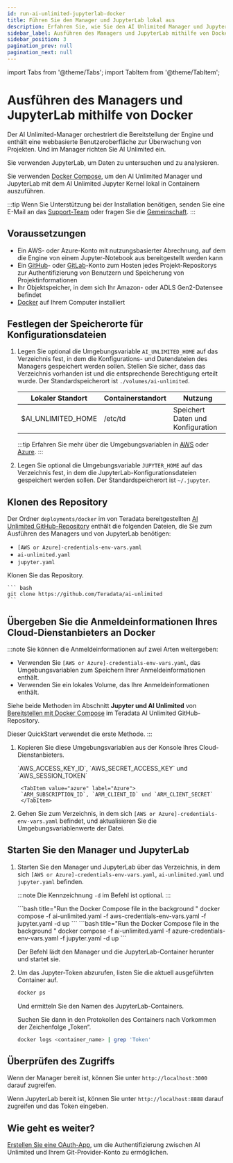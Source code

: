 ```yaml
---
id: run-ai-unlimited-jupyterlab-docker
title: Führen Sie den Manager und JupyterLab lokal aus
description: Erfahren Sie, wie Sie den AI Unlimited Manager und JupyterLab mit Docker ausführen.
sidebar_label: Ausführen des Managers und JupyterLab mithilfe von Docker
sidebar_position: 3
pagination_prev: null
pagination_next: null
---
```


import Tabs from '@theme/Tabs';
import TabItem from '@theme/TabItem';

# Ausführen des Managers und JupyterLab mithilfe von Docker

Der AI Unlimited-Manager orchestriert die Bereitstellung der Engine und enthält eine webbasierte Benutzeroberfläche zur Überwachung von Projekten. Und im Manager richten Sie AI Unlimited ein. 

Sie verwenden JupyterLab, um Daten zu untersuchen und zu analysieren.

Sie verwenden [Docker Compose](https://docs.docker.com/compose/), um den AI Unlimited Manager und JupyterLab mit dem AI Unlimited Jupyter Kernel lokal in Containern auszuführen. 

:::tip
Wenn Sie Unterstützung bei der Installation benötigen, senden Sie eine E-Mail an das <a href="mailto:aiunlimited.support@Teradata.com">Support-Team</a> oder fragen Sie die [Gemeinschaft](https://support.teradata.com/community?id=community_forum&sys_id=b0aba91597c329d0e6d2bd8c1253affa).
:::

## Voraussetzungen

- Ein AWS- oder Azure-Konto mit nutzungsbasierter Abrechnung, auf dem die Engine von einem Jupyter-Notebook aus bereitgestellt werden kann
- Ein [GitHub](https://github.com)- oder [GitLab](https://gitlab.com)-Konto zum Hosten jedes Projekt-Repositorys zur Authentifizierung von Benutzern und Speicherung von Projektinformationen
- Ihr Objektspeicher, in dem sich Ihr Amazon- oder ADLS Gen2-Datensee befindet
- [Docker](https://www.docker.com/get-started/) auf Ihrem Computer installiert


## Festlegen der Speicherorte für Konfigurationsdateien

1. Legen Sie optional die Umgebungsvariable `AI_UNLIMITED_HOME` auf das Verzeichnis fest, in dem die Konfigurations- und Datendateien des Managers gespeichert werden sollen. Stellen Sie sicher, dass das Verzeichnis vorhanden ist und die entsprechende Berechtigung erteilt wurde. Der Standardspeicherort ist `./volumes/ai-unlimited`.

    | **Lokaler Standort** | **Containerstandort** | **Nutzung** |
    |----------------|--------------------|-------|
    | $AI_UNLIMITED_HOME | /etc/td | Speichert Daten und Konfiguration |

	:::tip
	Erfahren Sie mehr über die Umgebungsvariablen in [AWS](https://docs.aws.amazon.com/sdkref/latest/guide/environment-variables.html) oder [Azure](https://github.com/paulbouwer/terraform-azure-quickstarts-samples/blob/master/README.md#azure-authentication).
	:::

2. Legen Sie optional die Umgebungsvariable `JUPYTER_HOME` auf das Verzeichnis fest, in dem die JupyterLab-Konfigurationsdateien gespeichert werden sollen. Der Standardspeicherort ist `~/.jupyter`.


## Klonen des Repository

Der Ordner `deployments/docker` im von Teradata bereitgestellten [AI Unlimited GitHub-Repository](https://github.com/Teradata/ai-unlimited) enthält die folgenden Dateien, die Sie zum Ausführen des Managers und von JupyterLab benötigen:
- `[AWS or Azure]-credentials-env-vars.yaml`
- `ai-unlimited.yaml`
- `jupyter.yaml` 

Klonen Sie das Repository.

    ``` bash
    git clone https://github.com/Teradata/ai-unlimited
	```


## Übergeben Sie die Anmeldeinformationen Ihres Cloud-Dienstanbieters an Docker

:::note 
Sie können die Anmeldeinformationen auf zwei Arten weitergeben:
- Verwenden Sie `[AWS or Azure]-credentials-env-vars.yaml`, das Umgebungsvariablen zum Speichern Ihrer Anmeldeinformationen enthält.
- Verwenden Sie ein lokales Volume, das Ihre Anmeldeinformationen enthält. 

Siehe beide Methoden im Abschnitt **Jupyter und AI Unlimited** von [Bereitstellen mit Docker Compose](https://github.com/Teradata/ai-unlimited/blob/develop/deployments/docker/README.md) im Teradata AI Unlimited GitHub-Repository.

Dieser QuickStart verwendet die erste Methode.
:::

1. Kopieren Sie diese Umgebungsvariablen aus der Konsole Ihres Cloud-Dienstanbieters.

	<Tabs>
		<TabItem value="aws" label="AWS" default>
		`AWS_ACCESS_KEY_ID`, `AWS_SECRET_ACCESS_KEY` und `AWS_SESSION_TOKEN`
		</TabItem>

		<TabItem value="azure" label="Azure">
		`ARM_SUBSCRIPTION_ID`, `ARM_CLIENT_ID` und `ARM_CLIENT_SECRET`
		</TabItem>
	</Tabs>

2. Gehen Sie zum Verzeichnis, in dem sich `[AWS or Azure]-credentials-env-vars.yaml` befindet, und aktualisieren Sie die Umgebungsvariablenwerte der Datei.


## Starten Sie den Manager und JupyterLab

1. Starten Sie den Manager und JupyterLab über das Verzeichnis, in dem sich `[AWS or Azure]-credentials-env-vars.yaml`, `ai-unlimited.yaml` und `jupyter.yaml` befinden.

	:::note
	Die Kennzeichnung `-d` im Befehl ist optional.
	:::

	<Tabs>
		<TabItem value="aws" label="AWS" default>
		```bash title="Run the Docker Compose file in the background "
		docker compose -f ai-unlimited.yaml -f aws-credentials-env-vars.yaml -f jupyter.yaml -d up 
		```
		</TabItem>
		<TabItem value="azure" label="Azure">
		```bash title="Run the Docker Compose file in the background "
		docker compose -f ai-unlimited.yaml -f azure-credentials-env-vars.yaml -f jupyter.yaml -d up
		```
		</TabItem></Tabs>


	Der Befehl lädt den Manager und die JupyterLab-Container herunter und startet sie.

2. Um das Jupyter-Token abzurufen, listen Sie die aktuell ausgeführten Container auf.

	```bash
	docker ps 
	```
	Und ermitteln Sie den Namen des JupyterLab-Containers.

	Suchen Sie dann in den Protokollen des Containers nach Vorkommen der Zeichenfolge „Token“.

	```bash
	docker logs <container_name> | grep 'Token'
	```

## Überprüfen des Zugriffs

Wenn der Manager bereit ist, können Sie unter `http://localhost:3000` darauf zugreifen. 

Wenn JupyterLab bereit ist, können Sie unter `http://localhost:8888` darauf zugreifen und das Token eingeben. 


## Wie geht es weiter?

[Erstellen Sie eine OAuth-App](../create-oauth-app.md), um die Authentifizierung zwischen AI Unlimited und Ihrem Git-Provider-Konto zu ermöglichen.


